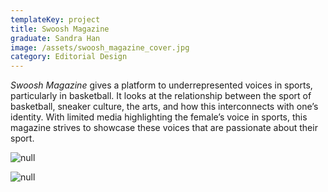```yaml
---
templateKey: project
title: Swoosh Magazine
graduate: Sandra Han
image: /assets/swoosh_magazine_cover.jpg
category: Editorial Design
---
```

_Swoosh Magazine_ gives a platform to underrepresented voices in sports, particularly in basketball. It looks at the relationship between the sport of basketball, sneaker culture, the arts, and how this interconnects with one’s identity. With limited media highlighting the female’s voice in sports, this magazine strives to showcase these voices that are passionate about their sport. 

![null](/assets/swoosh_magazine_spread1.jpg)

![null](/assets/swoosh_magazine_spread2.jpg)
